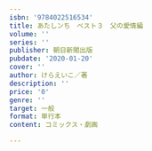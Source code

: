 ```yaml
---
isbn: '9784022516534'
title: あたしンち　ベスト３　父の愛情編
volume: ''
series: ''
publisher: 朝日新聞出版
pubdate: '2020-01-20'
cover: ''
author: けらえいこ／著
description: ''
price: '0'
genre: ''
target: 一般
format: 単行本
content: コミックス・劇画

---
```

